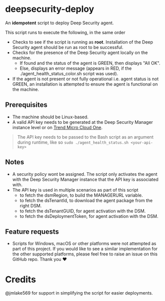 # deepsecurity-deploy
An **idempotent** script to deploy Deep Security agent.

This script runs to execute the following, in the same order
- Checks to see if the script is running as **root**. Installation of the Deep Security agent should be run as root to be successful.
- Checks for the presence of the Deep Security agent locally on the machine. 
    - If found and the status of the agent is GREEN, then displays "All  OK".
    - Else, displays an error message (appears in RED, if the ./agent_health_status_color.sh script was used).
- If the agent is not present or not fully operational i.e. agent status is not GREEN, an installation is attempted to ensure the agent is functional on the machine.

## Prerequisites
- The machine should be Linux-based.
- A valid API key needs to be generated at the Deep Security Manager instance level or on [Trend Micro Cloud One]("https://cloudone.trendmicro.com/management/api-keys").

> The API key needs to be passed to the Bash script as an argument during runtime, like so `sudo ./agent_health_status.sh <your-api-key>`

## Notes
- A security policy wont be assigned. The script only activates the agent with the Deep Security Manager instance that the API key is associated with.
- The API key is used in multiple scenarios as part of this script
    - to fetch the dsmRegion, to build the MANAGERURL variable.
    - to fetch the dsTenantId, to download the agent package from the right DSM.
    - to fetch the dsTenantGUID, for agent activation with the DSM.
    - to fetch the dsDeploymentToken, for agent activation with the DSM.

## Feature requests
- Scripts for Windows, macOS or other platforms were not attempted as part of this project. If you would like to see a similar implementation for the other supported platforms, please feel free to raise an issue on this GitHub repo. Thank you :hearts:

# Credits
@jmlake569 for support in simplifying the script for easier deployments.